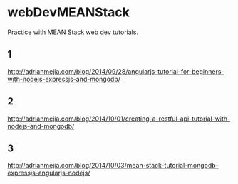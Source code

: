 # webDevMEANStack
Practice with MEAN Stack web dev tutorials.
## 1
http://adrianmejia.com/blog/2014/09/28/angularjs-tutorial-for-beginners-with-nodejs-expressjs-and-mongodb/
## 2
http://adrianmejia.com/blog/2014/10/01/creating-a-restful-api-tutorial-with-nodejs-and-mongodb/
## 3
http://adrianmejia.com/blog/2014/10/03/mean-stack-tutorial-mongodb-expressjs-angularjs-nodejs/